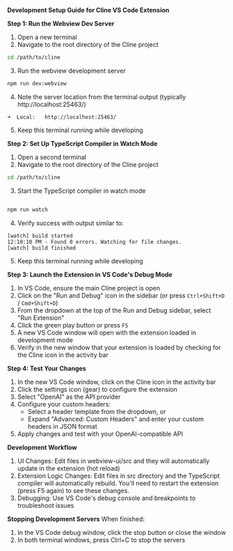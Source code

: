 **Development Setup Guide for Cline VS Code Extension**

**Step 1: Run the Webview Dev Server**

1. Open a new terminal
2. Navigate to the root directory of the Cline project
```bash
cd /path/to/cline
```
3. Run the webview development server
```bash
npm run dev:webview
```
4. Note the server location from the terminal output (typically http://localhost:25463/)
```
➜  Local:   http://localhost:25463/
```
5. Keep this terminal running while developing

**Step 2: Set Up TypeScript Compiler in Watch Mode**
1. Open a second terminal
2. Navigate to the root directory of the Cline project
```bash
cd /path/to/cline
```
3. Start the TypeScript compiler in watch mode
```bash

npm run watch
```
4. Verify success with output similar to:
```
[watch] build started
12:10:10 PM - Found 0 errors. Watching for file changes.
[watch] build finished
```
5. Keep this terminal running while developing

**Step 3: Launch the Extension in VS Code's Debug Mode**
1. In VS Code, ensure the main Cline project is open
2. Click on the "Run and Debug" icon in the sidebar (or press `Ctrl+Shift+D` / `Cmd+Shift+D`)
3. From the dropdown at the top of the Run and Debug sidebar, select "Run Extension"
4. Click the green play button or press `F5`
5. A new VS Code window will open with the extension loaded in development mode
6. Verify in the new window that your extension is loaded by checking for the Cline icon in the activity bar

**Step 4: Test Your Changes**
1. In the new VS Code window, click on the Cline icon in the activity bar
2. Click the settings icon (gear) to configure the extension
3. Select "OpenAI" as the API provider
4. Configure your custom headers:
    - Select a header template from the dropdown, or
    - Expand "Advanced: Custom Headers" and enter your custom headers in JSON format
5. Apply changes and test with your OpenAI-compatible API

**Development Workflow**
1. UI Changes: Edit files in webview-ui/src and they will automatically update in the extension (hot reload)
2. Extension Logic Changes: Edit files in src directory and the TypeScript compiler will automatically rebuild. You'll need to restart the extension (press F5 again) to see these changes.
3. Debugging: Use VS Code's debug console and breakpoints to troubleshoot issues

**Stopping Development Servers**
When finished:
1. In the VS Code debug window, click the stop button or close the window
2. In both terminal windows, press Ctrl+C to stop the servers